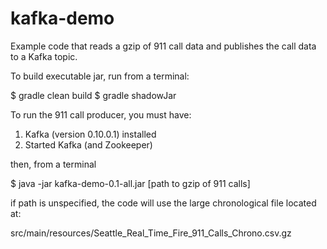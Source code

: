# kafka-demo

Example code that reads a gzip of 911 call data and publishes the call data to a Kafka topic.

To build executable jar, run from a terminal:

$ gradle clean build
$ gradle shadowJar

To run the 911 call producer, you must have:

1. Kafka (version 0.10.0.1) installed
2. Started Kafka (and Zookeeper)

then, from a terminal

$ java -jar kafka-demo-0.1-all.jar [path to gzip of 911 calls]

if path is unspecified, the code will use the large chronological file located at:

src/main/resources/Seattle_Real_Time_Fire_911_Calls_Chrono.csv.gz

